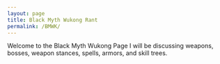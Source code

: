 ```yaml
---
layout: page
title: Black Myth Wukong Rant
permalink: /BMWK/
---
```


Welcome to the Black Myth Wukong Page
        I will be discussing weapons, bosses, weapon stances, spells, armors, and skill trees.